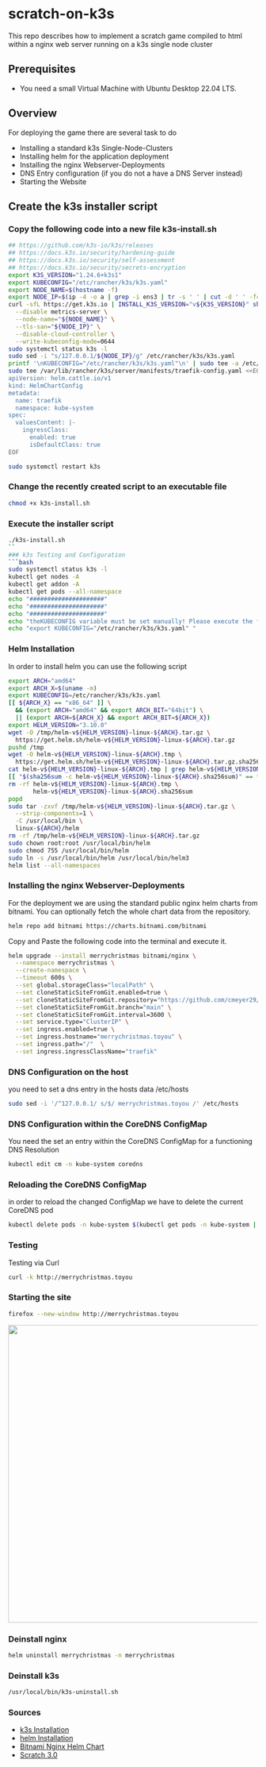 # scratch-on-k3s
This repo describes how to implement a scratch game compiled to html within a nginx web server running on a k3s single node cluster

## Prerequisites
- You need a small Virtual Machine with Ubuntu Desktop 22.04 LTS.

## Overview
For deploying the game there are several task to do
- Installing a standard k3s Single-Node-Clusters 
- Installing helm for the application deployment
- Installing the nginx Webserver-Deployments
- DNS Entry configuration (if you do not a have a DNS Server instead)
- Starting the Website

## Create the k3s installer script 
### Copy the following code into a new file k3s-install.sh
```bash
## https://github.com/k3s-io/k3s/releases
## https://docs.k3s.io/security/hardening-guide
## https://docs.k3s.io/security/self-assessment
## https://docs.k3s.io/security/secrets-encryption
export K3S_VERSION="1.24.6+k3s1"
export KUBECONFIG="/etc/rancher/k3s/k3s.yaml"
export NODE_NAME=$(hostname -f)
export NODE_IP=$(ip -4 -o a | grep -i ens3 | tr -s ' ' | cut -d ' ' -f4 | cut -d '/' -f1)
curl -sfL https://get.k3s.io | INSTALL_K3S_VERSION="v${K3S_VERSION}" sh -s - \
  --disable metrics-server \
  --node-name="${NODE_NAME}" \
  --tls-san="${NODE_IP}" \
  --disable-cloud-controller \
  --write-kubeconfig-mode=0644
sudo systemctl status k3s -l
sudo sed -i "s/127.0.0.1/${NODE_IP}/g" /etc/rancher/k3s/k3s.yaml
printf '\nKUBECONFIG="/etc/rancher/k3s/k3s.yaml"\n' | sudo tee -a /etc/environment
sudo tee /var/lib/rancher/k3s/server/manifests/traefik-config.yaml <<EOF
apiVersion: helm.cattle.io/v1
kind: HelmChartConfig
metadata:
  name: traefik
  namespace: kube-system
spec:
  valuesContent: |-
    ingressClass:
      enabled: true
      isDefaultClass: true
EOF

sudo systemctl restart k3s

```
### Change the recently created script to an executable file
```bash
chmod +x k3s-install.sh
```

### Execute the installer script
```bash
./k3s-install.sh
``
### k3s Testing and Configuration
```bash
sudo systemctl status k3s -l
kubectl get nodes -A
kubectl get addon -A
kubectl get pods --all-namespace
echo "#####################"
echo "#####################"
echo "#####################"
echo "theKUBECONFIG variable must be set manually! Please execute the following command!"
echo "export KUBECONFIG="/etc/rancher/k3s/k3s.yaml" "
```

### Helm Installation
In order to install helm you can use the following script

```bash
export ARCH="amd64"
export ARCH_X=$(uname -m)
export KUBECONFIG=/etc/rancher/k3s/k3s.yaml
[[ ${ARCH_X} == "x86_64" ]] \
  && (export ARCH="amd64" && export ARCH_BIT="64bit") \
  || (export ARCH=${ARCH_X} && export ARCH_BIT=${ARCH_X})
export HELM_VERSION="3.10.0"
wget -O /tmp/helm-v${HELM_VERSION}-linux-${ARCH}.tar.gz \
  https://get.helm.sh/helm-v${HELM_VERSION}-linux-${ARCH}.tar.gz
pushd /tmp
wget -O helm-v${HELM_VERSION}-linux-${ARCH}.tmp \
  https://get.helm.sh/helm-v${HELM_VERSION}-linux-${ARCH}.tar.gz.sha256sum
cat helm-v${HELM_VERSION}-linux-${ARCH}.tmp | grep helm-v${HELM_VERSION}-linux-${ARCH}.tar.gz > helm-v${HELM_VERSION}-linux-${ARCH}.sha256sum
[[ "$(sha256sum -c helm-v${HELM_VERSION}-linux-${ARCH}.sha256sum)" == *"OK" ]] || exit 1
rm -rf helm-v${HELM_VERSION}-linux-${ARCH}.tmp \
       helm-v${HELM_VERSION}-linux-${ARCH}.sha256sum
popd
sudo tar -zxvf /tmp/helm-v${HELM_VERSION}-linux-${ARCH}.tar.gz \
  --strip-components=1 \
  -C /usr/local/bin \
  linux-${ARCH}/helm
rm -rf /tmp/helm-v${HELM_VERSION}-linux-${ARCH}.tar.gz
sudo chown root:root /usr/local/bin/helm
sudo chmod 755 /usr/local/bin/helm
sudo ln -s /usr/local/bin/helm /usr/local/bin/helm3
helm list --all-namespaces
```

### Installing the nginx Webserver-Deployments
For the deployment we are using the standard public nginx helm charts from bitnami. You can optionally fetch the whole chart data from the repository.
```bash
helm repo add bitnami https://charts.bitnami.com/bitnami
```

Copy and Paste the following code into the terminal and execute it.
```bash
helm upgrade --install merrychristmas bitnami/nginx \
  --namespace merrychristmas \
  --create-namespace \
  --timeout 600s \
  --set global.storageClass="localPath" \
  --set cloneStaticSiteFromGit.enabled=true \
  --set cloneStaticSiteFromGit.repository="https://github.com/cmeyer29/scratch-on-k3s.git" \
  --set cloneStaticSiteFromGit.branch="main" \
  --set cloneStaticSiteFromGit.interval=3600 \
  --set service.type="ClusterIP" \
  --set ingress.enabled=true \
  --set ingress.hostname="merrychristmas.toyou" \
  --set ingress.path="/"  \
  --set ingress.ingressClassName="traefik"
```

### DNS Configuration on the host
you need to set a dns entry in the hosts data /etc/hosts 
```bash
sudo sed -i '/^127.0.0.1/ s/$/ merrychristmas.toyou /' /etc/hosts
```

### DNS Configuration within the CoreDNS ConfigMap
You need the set an entry within the CoreDNS ConfigMap for a functioning DNS Resolution
```bash
kubectl edit cm -n kube-system coredns
```
### Reloading the CoreDNS ConfigMap
in order to reload the changed ConfigMap we have to delete the current CoreDNS pod
```bash
kubectl delete pods -n kube-system $(kubectl get pods -n kube-system | grep -i coredns | cut -d' ' -f1)
```

### Testing
Testing via Curl
```bash
curl -k http://merrychristmas.toyou
```
### Starting the site 
```bash
firefox --new-window http://merrychristmas.toyou
```

<img src="https://github.com/cmeyer29/scratch-on-k3s/blob/main/images/christmas-game.jpg" width="600"/>

### Deinstall nginx
```bash
helm uninstall merrychristmas -n merrychristmas 
```
### Deinstall k3s
```bash
/usr/local/bin/k3s-uninstall.sh
```

### Sources

- [k3s Installation](https://docs.k3s.io/installation)
- [helm Installation](https://helm.sh/docs/helm/helm_install/)
- [Bitnami Nginx Helm Chart](https://github.com/bitnami/charts/tree/main/bitnami/nginx/)
- [Scratch 3.0](https://scratch.mit.edu/)
